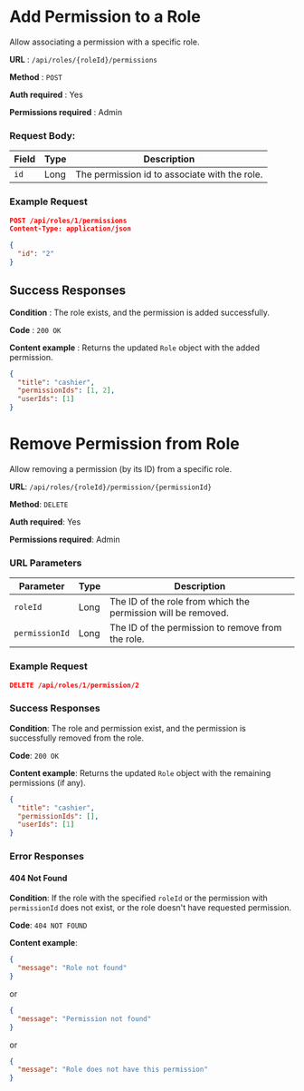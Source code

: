 # Add Permission to a Role

Allow associating a permission with a specific role.

**URL** : `/api/roles/{roleId}/permissions`

**Method** : `POST`

**Auth required** : Yes

**Permissions required** : Admin

### Request Body:

| Field | Type | Description                                   |
| ----- | ---- | --------------------------------------------- |
| `id`  | Long | The permission id to associate with the role. |

### Example Request

```json
POST /api/roles/1/permissions
Content-Type: application/json

{
  "id": "2"
}
```

## Success Responses

**Condition** : The role exists, and the permission is added successfully.

**Code** : `200 OK`

**Content example** : Returns the updated `Role` object with the added permission.

```json
{
  "title": "cashier",
  "permissionIds": [1, 2],
  "userIds": [1]
}
```

# Remove Permission from Role

Allow removing a permission (by its ID) from a specific role.

**URL**: `/api/roles/{roleId}/permission/{permissionId}`

**Method**: `DELETE`

**Auth required**: Yes

**Permissions required**: Admin

### URL Parameters

| Parameter      | Type | Description                                                   |
| -------------- | ---- | ------------------------------------------------------------- |
| `roleId`       | Long | The ID of the role from which the permission will be removed. |
| `permissionId` | Long | The ID of the permission to remove from the role.             |

### Example Request

```json
DELETE /api/roles/1/permission/2
```

### Success Responses

**Condition**: The role and permission exist, and the permission is successfully removed from the role.

**Code**: `200 OK`

**Content example**: Returns the updated `Role` object with the remaining permissions (if any).

```json
{
  "title": "cashier",
  "permissionIds": [],
  "userIds": [1]
}
```

### Error Responses

#### 404 Not Found

**Condition**: If the role with the specified `roleId` or the permission with `permissionId` does not exist, or the role doesn't have requested permission.

**Code**: `404 NOT FOUND`

**Content example**:

```json
{
  "message": "Role not found"
}
```

or

```json
{
  "message": "Permission not found"
}
```

or

```json
{
  "message": "Role does not have this permission"
}
```
